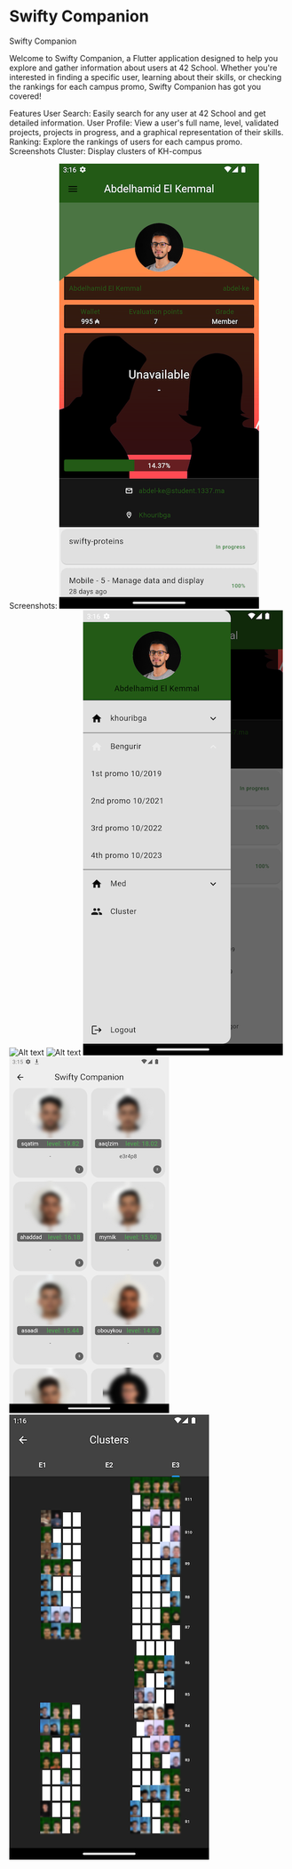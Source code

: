 # Swifty Companion
Swifty Companion

Welcome to Swifty Companion, a Flutter application designed to help you explore and gather information about users at 42 School. Whether you're interested in finding a specific user, learning about their skills, or checking the rankings for each campus promo, Swifty Companion has got you covered!

Features
User Search: Easily search for any user at 42 School and get detailed information.
User Profile: View a user's full name, level, validated projects, projects in progress, and a graphical representation of their skills.
Ranking: Explore the rankings of users for each campus promo.
Screenshots
Cluster: Display clusters of KH-compus

Screenshots:
![Alt text](/screenshots/userProfilePage.png?raw=true "Profile page")
![Alt text](/screenshots/userProfile2page.pngraw=true "Profile page 2")
![Alt text](/screenshots/searchPage.pngraw=true "Search page")
![Alt text](/screenshots/Sidebar.png?raw=true "Sidebar page")
![Alt text](/screenshots/rankingPage.png?raw=true "Ranking page")
![Alt text](/screenshots/cluster.png?raw=true "Cluster page")